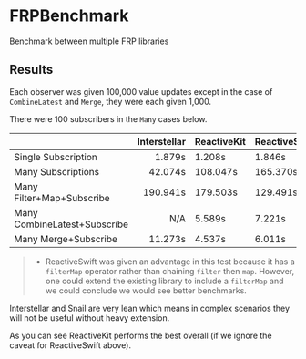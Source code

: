 # FRPBenchmark
Benchmark between multiple FRP libraries

## Results

Each observer was given 100,000 value updates except in the case of `CombineLatest` and `Merge`, they were each given 1,000.

There were 100 subscribers in the `Many` cases below.

|                              | Interstellar | ReactiveKit | ReactiveSwift | RxSwift  | Snail   |
|------------------------------|-------------:|-------------|---------------|----------|---------|
| Single Subscription          | 1.879s       | 1.208s      | 1.846s        | 5.086s   | 1.323s  |
| Many Subscriptions           | 42.074s      | 108.047s    | 165.370s      | 204.180s | 51.966s |
| Many Filter+Map+Subscribe    | 190.941s     | 179.503s    | 129.491s*      | 316.767s | N/A     |
| Many CombineLatest+Subscribe | N/A          | 5.589s      | 7.221s        | 12.879s  | N/A     |
| Many Merge+Subscribe         | 11.273s      | 4.537s      | 6.011s        | 8.510s   | N/A     |

> * ReactiveSwift was given an advantage in this test because it has a `filterMap` operator rather than chaining `filter` then `map`. However, one could extend the existing library to include a `filterMap` and we could conclude we would see better benchmarks.

Interstellar and Snail are very lean which means in complex scenarios they will not be useful without heavy extension.

As you can see ReactiveKit performs the best overall (if we ignore the caveat for ReactiveSwift above).

